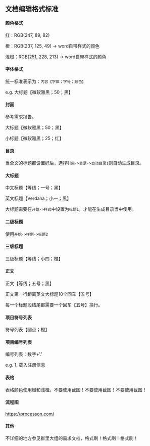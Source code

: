 ## 文档编辑格式标准 

#### 颜色格式

红：RGB(247, 89, 82)

橙：RGB(237, 125, 49) -> word自带样式的颜色

浅橙：RGB(251, 228, 213) -> word自带样式的颜色

#### 字体格式

统一标准表示为：`内容【字体；字号；颜色】`

e.g. 大标题【微软雅黑；50；黑】

#### 封面

参考需求报告。

大标题【微软雅黑；50；黑】

小标题【微软雅黑；25；红】

#### 目录

当全文的标题都设置好后，选择`引用->目录->自动目录1`则自动生成目录。

#### 大标题

中文标题【等线；一号；黑】

英文标题【Verdana；小一；黑】

大标题需要在`开始->样式`中设置为`标题1`，才能在生成目录当中使用。

#### 二级标题

使用`开始->样例->标题2`

#### 三级标题

三级标题【等线；小四；橙】

#### 正文

正文【等线；五号；黑】

正文第一行距离英文大标题10个回车【五号】

每一个标题段结尾都需要一个回车【五号】换行。

#### 项目符号列表

符号列表【圆点；橙】

#### 项目编号列表

编号列表：数字+'.'

e.g. 1. 载入注册信息

#### 表格

表格颜色使用橙和浅橙。不要使用截图！不要使用截图！不要使用截图！

#### 流程图

<https://processon.com/>

#### 其他

不详细的地方参见群里大组的需求文档，格式刷！格式刷！格式刷！

